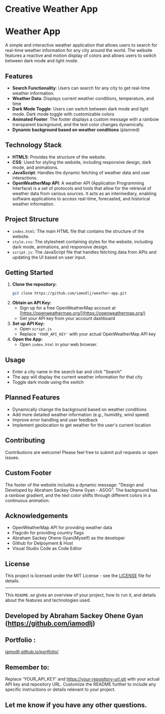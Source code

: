# Creative Weather App

# Weather App

A simple and interactive weather application that allows users to search for real-time weather information for any city around the world.
The website features a reactive and motion display of colors and allows users to switch between dark mode and light mode.

## Features

- **Search Functionality**: Users can search for any city to get real-time weather information.
- **Weather Data**: Displays current weather conditions, temperature, and time
- **Dark Mode Toggle**: Users can switch between dark mode and light mode. Dark mode toggle with customizable colors
- **Animated Footer**: The footer displays a custom message with a rainbow transparent background, and the text color changes dynamically.
- **Dynamic background based on weather conditions** (planned)

## Technology Stack

- **HTML5**: Provides the structure of the website.
- **CSS**: Used for styling the website, including responsive design, dark mode, and animations.
- **JavaScript**: Handles the dynamic fetching of weather data and user interactions.
- **OpenWeatherMap API**: A weather API (Application Programming Interface) is a set of protocols and tools that allow for the retrieval of weather data from various sources. It acts as an intermediary, enabling software applications to access real-time, forecasted, and historical weather information.

## Project Structure

- `index.html`: The main HTML file that contains the structure of the website.
- `style.css`: The stylesheet containing styles for the website, including dark mode, animations, and responsive design.
- `script.js`: The JavaScript file that handles fetching data from APIs and updating the UI based on user input.

## Getting Started

1.  **Clone the repository:**
    ```bash
    git clone https://github.com/iamodlj/weather-app.git
    ```
2.  **Obtain an API Key:**
    *   Sign up for a free OpenWeatherMap account at [https://openweathermap.org/](https://openweathermap.org/)
    *   Get your API key from your account dashboard
3.  **Set up API Key:**
    *   Open `script.js`
    *   Replace `'YOUR_API_KEY'` with your actual OpenWeatherMap API key
4.  **Open the App:**
    *   Open `index.html` in your web browser.

## Usage

*   Enter a city name in the search bar and click "Search"
*   The app will display the current weather information for that city
*   Toggle dark mode using the switch

## Planned Features

*   Dynamically change the background based on weather conditions
*   Add more detailed weather information (e.g., humidity, wind speed)
*   Improve error handling and user feedback
*   Implement geolocation to get weather for the user's current location

## Contributing

Contributions are welcome! Please feel free to submit pull requests or open issues.


## Custom Footer

The footer of the website includes a dynamic message: "Design and Developed by Abraham Sackey Ohene Gyan - ASOG". The background has a rainbow gradient, and the text color shifts through different colors in a continuous animation.

## Acknowledgements

*   OpenWeatherMap API for providing weather data
*   Flagcdn for providing country flags
*  Abraham Sackey Ohene Gyan(Myself) as the developer
* Github for Delpoyment & Host
* Visual Studio Code as Code Editor

## License

This project is licensed under the MIT License - see the [LICENSE](LICENSE) file for details.

---

This `README.md` gives an overview of your project, how to run it, and details about the features and technologies used.

## Developed by Abraham Sackey Ohene Gyan (https://github.com/iamodlj)

## Portfolio : 
[iamodlj.github.io/portfolio/](https://iamodlj.github.io/portfolio/)


## Remember to:
Replace 'YOUR_API_KEY' and https://your-repository-url.git with your actual API key and repository URL.
Customize the README further to include any specific instructions or details relevant to your project.

## Let me know if you have any other questions.
